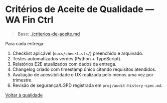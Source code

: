 <!-- proj/04-qualidade-testes/criterios-de-aceite-spec.md -->
# Critérios de Aceite de Qualidade — WA Fin Ctrl

> Base: [./criterios-de-aceite.md](./criterios-de-aceite.md)

Para cada entrega:
1. Checklist aplicável (`docs/checklists/`) preenchido e arquivado.
2. Testes automatizados verdes (Python + TypeScript).
3. Relatórios E2E atualizados com dados da entrega.
4. Changelog criado com timestamp único citando requisitos atendidos.
5. Avaliação de acessibilidade e UX realizada pelo menos uma vez por trimestre.
6. Revisão de segurança/LGPD registrada em `proj/audit-history-spec.md`.

[Voltar à qualidade](README-spec.md)
